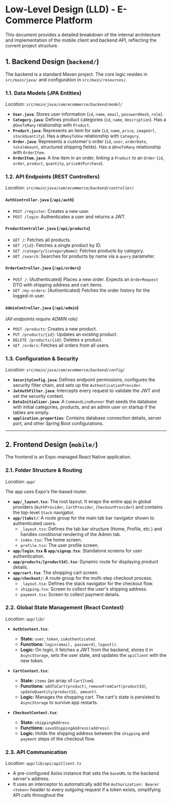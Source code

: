 # Low-Level Design (LLD) - E-Commerce Platform

This document provides a detailed breakdown of the internal architecture and implementation of the mobile client and backend API, reflecting the current project structure.

## 1. Backend Design (`backend/`)

The backend is a standard Maven project. The core logic resides in `src/main/java/` and configuration in `src/main/resources/`.

### 1.1. Data Models (JPA Entities)
*Location: `src/main/java/com/ecommerce/backend/model/`*

-   **`User.java`**: Stores user information (`id`, `name`, `email`, `passwordHash`, `role`).
-   **`Category.java`**: Defines product categories (`id`, `name`, `description`). Has a `@OneToMany` relationship with `Product`.
-   **`Product.java`**: Represents an item for sale (`id`, `name`, `price`, `imageUrl`, `stockQuantity`). Has a `@ManyToOne` relationship with `Category`.
-   **`Order.java`**: Represents a customer's order (`id`, `user`, `orderDate`, `totalAmount`, structured shipping fields). Has a `@OneToMany` relationship with `OrderItem`.
-   **`OrderItem.java`**: A line item in an order, linking a `Product` to an `Order` (`id`, `order`, `product`, `quantity`, `priceAtPurchase`).

### 1.2. API Endpoints (REST Controllers)
*Location: `src/main/java/com/ecommerce/backend/controller/`*

#### `AuthController.java` (`/api/auth`)
-   `POST /register`: Creates a new user.
-   `POST /login`: Authenticates a user and returns a JWT.

#### `ProductController.java` (`/api/products`)
-   `GET /`: Fetches all products.
-   `GET /{id}`: Fetches a single product by ID.
-   `GET /category/{categoryName}`: Fetches products by category.
-   `GET /search`: Searches for products by name via a `query` parameter.

#### `OrderController.java` (`/api/orders`)
-   `POST /`: (Authenticated) Places a new order. Expects an `OrderRequest` DTO with shipping address and cart items.
-   `GET /my-orders`: (Authenticated) Fetches the order history for the logged-in user.

#### `AdminController.java` (`/api/admin`)
*(All endpoints require ADMIN role)*
-   `POST /products`: Creates a new product.
-   `PUT /products/{id}`: Updates an existing product.
-   `DELETE /products/{id}`: Deletes a product.
-   `GET /orders`: Fetches all orders from all users.

### 1.3. Configuration & Security
*Location: `src/main/java/com/ecommerce/backend/config/`*

-   **`SecurityConfig.java`**: Defines endpoint permissions, configures the security filter chain, and sets up the `AuthenticationProvider`.
-   **`JwtAuthFilter.java`**: Intercepts every request to validate the JWT and set the security context.
-   **`DataInitializer.java`**: A `CommandLineRunner` that seeds the database with initial categories, products, and an admin user on startup if the tables are empty.
-   **`application.properties`**: Contains database connection details, server port, and other Spring Boot configurations.

---

## 2. Frontend Design (`mobile/`)

The frontend is an Expo-managed React Native application.

### 2.1. Folder Structure & Routing
*Location: `app/`*

The app uses Expo's file-based router.

-   **`app/_layout.tsx`**: The root layout. It wraps the entire app in global providers (`AuthProvider`, `CartProvider`, `CheckoutProvider`) and contains the top-level `Stack` navigator.
-   **`app/(tabs)/`**: A route group for the main tab bar navigator shown to authenticated users.
    -   `_layout.tsx`: Defines the tab bar structure (Home, Profile, etc.) and handles conditional rendering of the Admin tab.
    -   `index.tsx`: The home screen.
    -   `profile.tsx`: The user profile screen.
-   **`app/login.tsx` & `app/signup.tsx`**: Standalone screens for user authentication.
-   **`app/products/[productId].tsx`**: Dynamic route for displaying product details.
-   **`app/cart.tsx`**: The shopping cart screen.
-   **`app/checkout/`**: A route group for the multi-step checkout process.
    -   `_layout.tsx`: Defines the stack navigator for the checkout flow.
    -   `shipping.tsx`: Screen to collect the user's shipping address.
    -   `payment.tsx`: Screen to collect payment details.

### 2.2. Global State Management (React Context)
*Location: `app/lib/`*

-   **`AuthContext.tsx`**:
    -   **State:** `user`, `token`, `isAuthenticated`.
    -   **Functions:** `login(email, password)`, `logout()`.
    -   **Logic:** On login, it fetches a JWT from the backend, stores it in `AsyncStorage`, sets the user state, and updates the `apiClient` with the new token.

-   **`CartContext.tsx`**:
    -   **State:** `items` (an array of `CartItem`).
    -   **Functions:** `addToCart(product)`, `removeFromCart(productId)`, `updateQuantity(productId, amount)`.
    -   **Logic:** Manages the shopping cart. The cart's state is persisted to `AsyncStorage` to survive app restarts.

-   **`CheckoutContext.tsx`**:
    -   **State:** `shippingAddress`.
    -   **Functions:** `saveShippingAddress(address)`.
    -   **Logic:** Holds the shipping address between the `shipping` and `payment` steps of the checkout flow.

### 2.3. API Communication
*Location: `app/lib/api/apiClient.ts`*

-   A pre-configured Axios instance that sets the `baseURL` to the backend server's address.
-   It uses an interceptor to automatically add the `Authorization: Bearer <token>` header to every outgoing request if a token exists, simplifying API calls throughout the